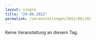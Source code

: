 ```yaml
---
layout: single
title: "29.06.2022"
permalink: /veranstaltungen/2022/06/29/
---
```


Keine Veranstaltung an diesem Tag.
